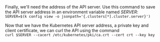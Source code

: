 
Finally, we'll need the address of the API server. Use this command to save the API server address in an environment variable named _SERVER_:  
`SERVER=$(k config view -o jsonpath='{.clusters[*].cluster.server}')` 

Now that we have the Kubernetes API server address, a private key and client certificate, we can curl the API using the command  
`curl $SERVER --cacert /etc/kubernetes/pki/ca.crt --cert crt --key key`